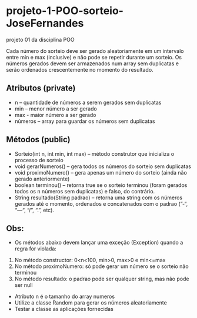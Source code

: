 # projeto-1-POO-sorteio-JoseFernandes
projeto 01 da disciplina POO

Cada número do sorteio deve ser gerado aleatoriamente em um intervalo entre min
e max (inclusive) e não pode se repetir durante um sorteio. Os números gerados devem ser
armazenados num array sem duplicatas e serão ordenados crescentemente no momento do
resultado.
## Atributos (private)
* n – quantidade de números a serem gerados sem duplicatas
* min – menor número a ser gerado
* max - maior número a ser gerado
* números – array para guardar os números sem duplicatas
## Métodos (public)
* Sorteio(int n, int min, int max) – método construtor que inicializa o processo de sorteio
* void gerarNumeros() – gera todos os números do sorteio sem duplicatas
* void proximoNumero() – gera apenas um número do sorteio (ainda não gerado
anteriormente)
* boolean terminou() – retorna true se o sorteio terminou (foram gerados todos os n
números sem duplicatas) e falso, do contrário.
* String resultado(String padrao) – retorna uma string com os números gerados até o
momento, ordenados e concatenados com o padrao (”-“, “—“, “/”, “.”, etc).

## Obs:
* Os métodos abaixo devem lançar uma exceção (Exception) quando a regra for violada:
1. No método constructor: 0<n<100, min>0, max>0 e min<=max
2. No método proximoNumero: só pode gerar um número se o sorteio não terminou
3. No método resultado: o padrao pode ser qualquer string, mas não pode ser null
* Atributo n é o tamanho do array numeros
* Utilize a classe Random para gerar os números aleatoriamente
* Testar a classe as aplicações fornecidas
